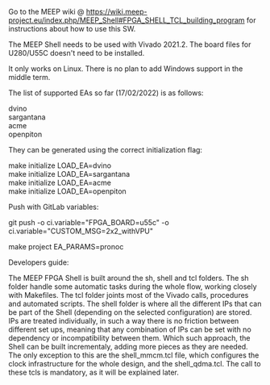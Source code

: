Go to the MEEP wiki @ https://wiki.meep-project.eu/index.php/MEEP_Shell#FPGA_SHELL_TCL_building_program for instructions about how 
to use this SW.

The MEEP Shell needs to be used with Vivado 2021.2. The board files for U280/U55C doesn't need to be installed.

It only works on Linux. There is no plan to add Windows support in the middle term. 

The list of supported EAs so far (17/02/2022) is as follows:

dvino\
sargantana\
acme\
openpiton

They can be generated using the correct initialization flag:

make initialize LOAD_EA=dvino\
make initialize LOAD_EA=sargantana\
make initialize LOAD_EA=acme\
make initialize LOAD_EA=openpiton

Push with GitLab variables:

git push -o ci.variable="FPGA_BOARD=u55c" -o ci.variable="CUSTOM_MSG=2x2_withVPU"

make project EA_PARAMS=pronoc


Developers guide:

The MEEP FPGA Shell is built around the sh, shell and tcl folders. The sh folder 
handle some automatic tasks during the whole flow, working closely with Makefiles. The tcl folder joints most of the Vivado calls, procedures and automated scripts. The shell folder is where all the different IPs that can be part of the Shell (depending on the selected configuration) are stored. 
IPs are treated individually, in such a way there is no friction between different
set ups, meaning that any combination of IPs can be set with no dependency
or incompatibility between them. Which such approach, the Shell can be built 
incrementaly, adding more pieces as they are needed. The only exception to this 
are the shell_mmcm.tcl file, which configures the clock infrastructure for the 
whole design, and the shell_qdma.tcl. The call to these tcls is mandatory, as it 
will be explained later. 

